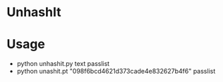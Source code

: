# UnhashIt


# Usage
- python unhashit.py text passlist
- python unashit.pt "098f6bcd4621d373cade4e832627b4f6" passlist
